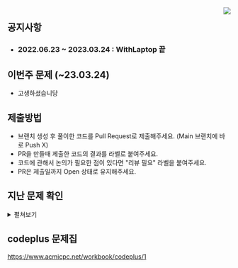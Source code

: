 <img align="right" src = "https://user-images.githubusercontent.com/51199859/177047110-10fb5d09-f9e0-46c0-b2f5-c2db2b68b792.png" />    

## 공지사항
 - ### 2022.06.23 ~ 2023.03.24 : WithLaptop 끝

## 이번주 문제 (~23.03.24)
 - 고생하셨습니당
 
## 제출방법
- 브랜치 생성 후 풀이한 코드를 Pull Request로 제출해주세요. (Main 브랜치에 바로 Push X)
- PR을 만들때 제출한 코드의 결과를 라벨로 붙여주세요.
- 코드에 관해서 논의가 필요한 점이 있다면 "리뷰 필요" 라벨을 붙여주세요.
- PR은 제출일까지 Open 상태로 유지해주세요.

## 지난 문제 확인

<details>
  <summary>펼쳐보기</summary>
  
- 22.06.23 <a href=https://www.acmicpc.net/problem/1790> 수 이어 쓰기 2 </a>
- 22.06.30 <a href=https://www.acmicpc.net/problem/1948> 임계경로 </a>
- 22.07.07 <a href=https://www.acmicpc.net/problem/11437> LCA </a>
- 22.07.14 <a href=https://www.acmicpc.net/problem/2206> 벽 부수고 이동하기 </a>
- 22.07.21 <a href=https://www.acmicpc.net/problem/2225> 합분해 </a>
- 22.07.28 <a href=https://www.acmicpc.net/problem/14002> 가장 긴 증가하는 부분 수열 4 </a>
- 22.08.04 <a href=https://www.acmicpc.net/problem/3830> 교수님은 기다리지 않는다 </a>
- 22.08.11 <a href=https://www.acmicpc.net/problem/2610> 회의준비 </a>
- 22.08.23 <a href=https://www.acmicpc.net/problem/11779> 최소비용 구하기 2 </a>
- 22.09.01 <a href=https://www.acmicpc.net/problem/13334> 철로 </a>
- 22.09.08 <a href=https://www.acmicpc.net/problem/2138> 전구와 스위치 </a>
- 22.09.15 <a href=https://www.acmicpc.net/problem/1167> 트리의 지름 </a>
- 22.09.22 <a href=https://www.acmicpc.net/problem/1504> 특정한 최단 경로 </a>
- 22.09.30 <a href=https://www.acmicpc.net/problem/2631> 줄세우기 </a>
- 22.10.07 <a href=https://www.acmicpc.net/problem/1725> 히스토그램 </a>
- 22.10.14 <a href=https://www.acmicpc.net/problem/1238> 파티 </a>
- 22.10.21 <a href=https://www.acmicpc.net/problem/17404> RGB거리 2 </a>
- 22.10.28 <a href=https://www.acmicpc.net/problem/14501> 퇴사 </a>
- 22.11.04 <a href=https://www.acmicpc.net/problem/13460> 구슬 탈출 2 </a>
- 22.11.11 <a href=https://www.acmicpc.net/problem/9251> LCS </a>
- 22.11.18 <a href=https://www.acmicpc.net/problem/16947> 서울 지하철 2호선 </a>
- 22.11.25 <a href=https://www.acmicpc.net/problem/2616> 소형기관차 </a>
- 22.12.02 <a href=https://www.acmicpc.net/problem/1717> 집합의 표현 </a>
- 22.12.16 <a href=https://www.acmicpc.net/problem/1655> 가운데를 말해요 </a>
- 22.12.23 <a href=https://www.acmicpc.net/problem/12969> ABC </a>
<br> (조금 더 쉬운 버전으로 <a href=https://www.acmicpc.net/problem/12970> AB </a>도 있으니 참고!)
- 23.01.06 <a href=https://www.acmicpc.net/problem/17822> 원판 돌리기 </a>
- 23.01.13 <a href=https://www.acmicpc.net/problem/2110> 공유기 설치 </a>
- 23.01.20 <a href=https://www.acmicpc.net/problem/4179> 불 </a>
- 23.02.03 <a href=https://www.acmicpc.net/problem/1162> 도로포장 </a>
- 23.02.10 <a href=https://www.acmicpc.net/problem/3665> 최종순위 </a>
- 23.02.17 <a href=https://www.acmicpc.net/problem/1520> 내리막 길 </a>
- 23.02.24 <a href=https://www.acmicpc.net/problem/1949> 우수 마을 </a>
- 23.03.03 [카드 게임](https://www.acmicpc.net/problem/16566)
- 23.03.10 [K번째 최단경로 찾기](https://www.acmicpc.net/problem/1854)
- 23.03.17 [친구 네트워크](https://www.acmicpc.net/problem/4195)
</details>


## codeplus 문제집
https://www.acmicpc.net/workbook/codeplus/1

